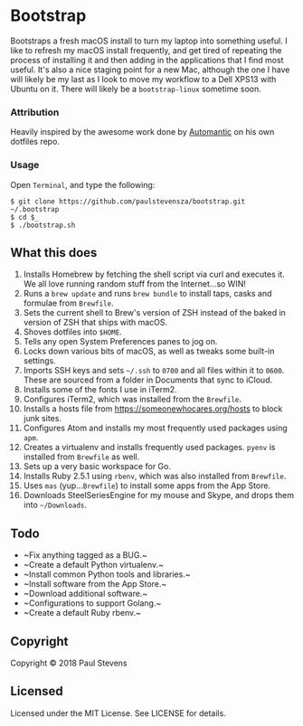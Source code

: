 # Bootstrap

Bootstraps a fresh macOS install to turn my laptop into something useful. I like to refresh my macOS install frequently,
and get tired of repeating the process of installing it and then adding in the applications that I find most useful.
It's also a nice staging point for a new Mac, although the one I have will likely be my last as I look to move my
workflow to a Dell XPS13 with Ubuntu on it. There will likely be a `bootstrap-linux` sometime soon.

### Attribution

Heavily inspired by the awesome work done by [Automantic](https://github.com/atomantic/dotfiles/) on his own dotfiles
repo.

### Usage

Open `Terminal`, and type the following:

```
$ git clone https://github.com/paulstevensza/bootstrap.git ~/.bootstrap
$ cd $_
$ ./bootstrap.sh
```

## What this does

1. Installs Homebrew by fetching the shell script via curl and executes it. We all love running random stuff from the
Internet...so WIN!
2. Runs a `brew update` and runs `brew bundle` to install taps, casks and formulae from `Brewfile`.
3. Sets the current shell to Brew's version of ZSH instead of the baked in version of ZSH that ships with macOS.
4. Shoves dotfiles into `$HOME`.
5. Tells any open System Preferences panes to jog on.
6. Locks down various bits of macOS, as well as tweaks some built-in settings.
7. Imports SSH keys and sets `~/.ssh` to `0700` and all files within it to `0600`. These are sourced from a folder in
Documents that sync to iCloud.
8. Installs some of the fonts I use in iTerm2.
9. Configures iTerm2, which was installed from the `Brewfile`.
10. Installs a hosts file from https://someonewhocares.org/hosts to block junk sites.
11. Configures Atom and installs my most frequently used packages using `apm`.
12. Creates a virtualenv and installs frequently used packages. `pyenv` is installed from `Brewfile` as well.
13. Sets up a very basic workspace for Go.
14. Installs Ruby 2.5.1 using `rbenv`, which was also installed from `Brewfile`.
15. Uses `mas` (yup...`Brewfile`) to install some apps from the App Store.
16. Downloads SteelSeriesEngine for my mouse and Skype, and drops them into `~/Downloads`.

## Todo

* ~Fix anything tagged as a BUG.~
* ~Create a default Python virtualenv.~
* ~Install common Python tools and libraries.~
* ~Install software from the App Store.~
* ~Download additional software.~
* ~Configurations to support Golang.~
* ~Create a default Ruby rbenv.~

## Copyright

Copyright &copy; 2018 Paul Stevens

## Licensed

Licensed under the MIT License. See LICENSE for details.
